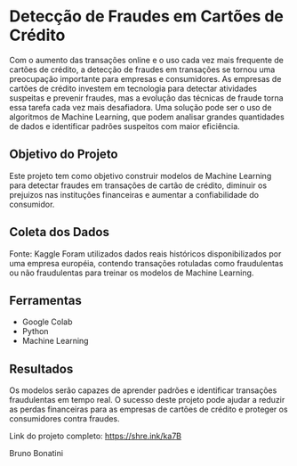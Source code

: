 # Detecção de Fraudes em Cartões de Crédito
Com o aumento das transações online e o uso cada vez mais frequente de cartões de crédito, a detecção de fraudes em transações se tornou uma preocupação importante para empresas e consumidores. 
As empresas de cartões de crédito investem em tecnologia para detectar atividades suspeitas e prevenir fraudes, mas a evolução das técnicas de fraude torna essa tarefa cada vez mais desafiadora. 
Uma solução pode ser o uso de algoritmos de Machine Learning, que podem analisar grandes quantidades de dados e identificar padrões suspeitos com maior eficiência.

## Objetivo do Projeto
Este projeto tem como objetivo construir modelos de Machine Learning para detectar fraudes em transações de cartão de crédito, diminuir os prejuizos nas instituções financeiras e aumentar a confiabilidade do consumidor.

## Coleta dos Dados
Fonte: Kaggle
Foram utilizados dados reais históricos disponibilizados por uma empresa européia, contendo transações rotuladas como fraudulentas ou não fraudulentas para treinar os modelos de Machine Learning.

## Ferramentas
* Google Colab
* Python
* Machine Learning

## Resultados
Os modelos serão capazes de aprender padrões e identificar transações fraudulentas em tempo real. 
O sucesso deste projeto pode ajudar a reduzir as perdas financeiras para as empresas de cartões de crédito e proteger os consumidores contra fraudes.

Link do projeto completo: https://shre.ink/ka7B

Bruno Bonatini
